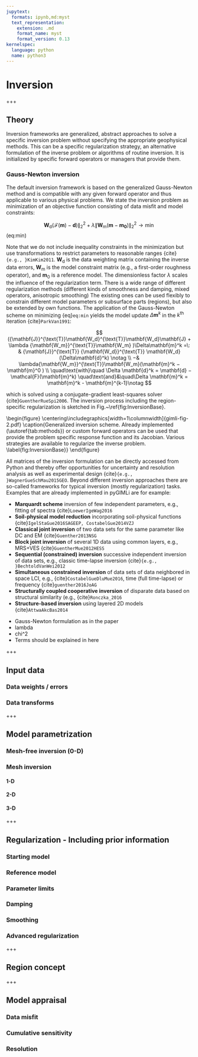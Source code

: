 ```yaml
---
jupytext:
  formats: ipynb,md:myst
  text_representation:
    extension: .md
    format_name: myst
    format_version: 0.13
kernelspec:
  language: python
  name: python3
---
```


# Inversion

+++

## Theory
Inversion frameworks are generalized, abstract approaches to solve a specific inversion problem without specifying the appropriate geophysical methods.
This can be a specific regularization strategy, an alternative formulation of the inverse problem or algorithms of routine inversion.
It is initialized by specific forward operators or managers that provide them.

### Gauss-Newton inversion

The default inversion framework is based on the generalized Gauss-Newton method and is compatible with any given forward operator and thus applicable to various physical problems.
We state the inversion problem as minimization of an objective function consisting of data misfit and model constraints:

$$ \mathbf{W}_\text{d} (\mathbf{\mathcal{F}}(\mathbf{m})-\mathbf{d}) \|^2_2 + \lambda \| \mathbf{W}_\text{m} (\mathbf{m}-\mathbf{m_0}) \|^2_2 \rightarrow\min $$ (eq:min)

Note that we do not include inequality constraints in the minimization but use transformations to restrict parameters to reasonable ranges {cite}`{e.g., }KimKim2011`.
$\mathbf{W}_\text{d}$ is the data weighting matrix containing the inverse data errors, $\mathbf{W}_\text{m}$ is the model constraint matrix (e.g., a first-order roughness operator), and $\mathbf{m}_0$ is a reference model.
The dimensionless factor $\lambda$ scales the influence of the regularization term.
There is a wide range of different regularization methods (different kinds of smoothness and damping, mixed operators, anisotropic smoothing)
The existing ones can be used flexibly to constrain different model parameters or subsurface parts (regions), but also be extended by own functions.
The application of the Gauss-Newton scheme on minimizing {eq}`eq:min` yields the model update $\Delta\mathbf{m}^k$ in the $k^\text{th}$ iteration {cite}`ParkVan1991`:

$$ ({\mathbf{J}}^{\text{T}}\mathbf{W_d}^{\text{T}}\mathbf{W_d}\mathbf{J} + \lambda {\mathbf{W_m}}^{\text{T}}\mathbf{W_m}
)\Delta\mathbf{m}^k =\: &
{\mathbf{J}}^{\text{T}} {\mathbf{W_d}}^{\text{T}} \mathbf{W_d}(\Delta\mathbf{d}^k) \notag \\
−& \lambda{\mathbf{W_m}}^{\text{T}}\mathbf{W_m}(\mathbf{m}^k − \mathbf{m}^0 ) \\
\quad\text{with}\quad \Delta \mathbf{d}^k = \mathbf{d} − \mathcal{F}(\mathbf{m}^k)
\quad\text{and}&\quad\Delta \mathbf{m}^k = \mathbf{m}^k - \mathbf{m}^{k-1}\notag
$$

which is solved using a conjugate-gradient least-squares solver {cite}`GuentherRueSpi2006`.
The inversion process including the region-specific regularization is sketched in Fig.~\ref{fig:InversionBase}.

\begin{figure}
\centering\includegraphics[width=1\columnwidth]{gimli-fig-2.pdf}
\caption{Generalized inversion scheme. Already implemented (\autoref{tab:methods}) or custom forward operators can be used that provide the problem specific response function and its Jacobian. Various strategies are available to regularize the inverse problem. \label{fig:InversionBase}}
\end{figure}

All matrices of the inversion formulation can be directly accessed from Python and thereby offer opportunities for uncertainty and resolution analysis as well as experimental design {cite}`{e.g., }WagnerGueSchMau2015GEO`.
Beyond different inversion approaches there are so-called frameworks for typical inversion (mostly regularization) tasks.
Examples that are already implemented in pyGIMLi are for example:

 * **Marquardt scheme** inversion of few independent parameters, e.g., fitting of spectra {cite}`LoewerIgeWag2016`
 * **Soil-physical model reduction** incorporating soil-physical functions {cite}`IgelStaGue2016SAGEEP, CostabelGue2014VZJ`
 * **Classical joint inversion** of two data sets for the same parameter like DC and EM {cite}`Guenther2013NSG`
 * **Block joint inversion** of several 1D data using common layers, e.g., MRS+VES {cite}`GuentherMue2012HESS`
 * **Sequential (constrained) inversion** successive independent inversion of data sets, e.g., classic time-lapse inversion {cite}`{e.g., }BechtoldVanWei2012`
 * **Simultaneous constrained inversion** of data sets of data neighbored in space LCI, e.g., {cite}`CostabelGueDluMue2016`, time (full time-lapse) or frequency {cite}`guenther2016JoAG`
 * **Structurally coupled cooperative inversion** of disparate data based on structural similarity (e.g., {cite}`Ronczka_2016`
 * **Structure-based inversion** using layered 2D models {cite}`AttwaAkcBas2014`










- Gauss-Newton formulation as in the paper
- lambda
- chi^2
- Terms should be explained in here

+++

## Input data

### Data weights / errors
### Data transforms

+++

## Model parametrization

### Mesh-free inversion (0-D)

### Mesh inversion

#### 1-D
#### 2-D
#### 3-D

+++

## Regularization - Including prior information

### Starting model
### Reference model 
### Parameter limits
### Damping
### Smoothing
### Advanced regularization

+++

## Region concept

+++

## Model appraisal
### Data misfit
### Cumulative sensitivity
### Resolution
